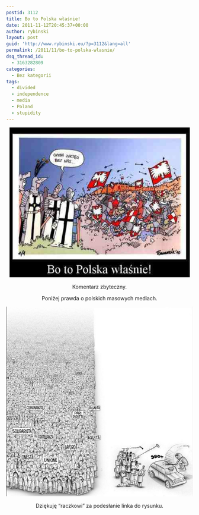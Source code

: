 ```yaml
---
postid: 3112
title: Bo to Polska właśnie!
date: 2011-11-12T20:45:37+00:00
author: rybinski
layout: post
guid: 'http://www.rybinski.eu/?p=3112&lang=all'
permalink: /2011/11/bo-to-polska-wlasnie/
dsq_thread_id:
  - 3163282809
categories:
  - Bez kategorii
tags:
  - divided
  - independence
  - media
  - Poland
  - stupidity
---
```

<p style="text-align: center;">
  <img class="aligncenter size-full wp-image-3114" title="Podzielona_Polska_2" src="/uploads/Podzielona_Polska_2.png" alt="Podzielona_Polska_2" width="487" height="403" />
</p>

<p style="text-align: center;">
  Komentarz zbyteczny.
</p>

<p style="text-align: center;">
  Poniżej prawda o polskich masowych mediach.
</p>

<p style="text-align: center;">
  <img class="aligncenter size-full wp-image-3119" title="Polskie_media" src="/uploads/Polskie_media1.png" alt="Polskie_media" width="529" height="510" />
</p>

<p style="text-align: center;">
  Dziękuję “raczkowi” za podesłanie linka do rysunku.
</p>
